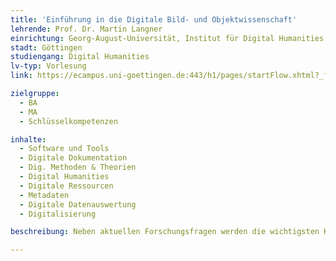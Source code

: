 ```yaml
---
title: 'Einführung in die Digitale Bild- und Objektwissenschaft'
lehrende: Prof. Dr. Martin Langner
einrichtung: Georg-August-Universität, Institut für Digital Humanities
stadt: Göttingen
studiengang: Digital Humanities
lv-typ: Vorlesung
link: https://ecampus.uni-goettingen.de:443/h1/pages/startFlow.xhtml?_flowId=detailView-flow&unitId=4491&periodId=271&navigationPosition=studiesOffered,courseoverviewShow

zielgruppe:
  - BA
  - MA
  - Schlüsselkompetenzen

inhalte:
  - Software und Tools
  - Digitale Dokumentation
  - Dig. Methoden & Theorien
  - Digital Humanities
  - Digitale Ressourcen
  - Metadaten
  - Digitale Datenauswertung
  - Digitalisierung

beschreibung: Neben aktuellen Forschungsfragen werden die wichtigsten Konzepte, Fachbegriffe, Methoden und Tools der Digital Humanities (und besonders der Digitalen Bild- und Objektwissenschaft) vermittelt. Eine Vielzahl von Good Practice Beispielen soll zudem die Möglichkeiten veranschaulichen, die mit dieser neuen Disziplin verbunden sind. Am Ende jeder Stunde werden die jeweiligen Kompetenzen und Fachkenntnisse genannt, die die Studierenden erworben haben, und mögliche Klausurfragen angegeben.

---
```


